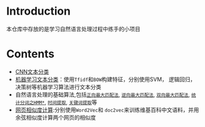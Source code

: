 # Introduction
本仓库中存放的是学习自然语言处理过程中练手的小项目
# Contents
* [CNN文本分类](https://github.com/orangerfun/NLP/tree/master/CNN%E6%96%87%E6%9C%AC%E5%88%86%E7%B1%BB)
* [机器学习文本分类](https://github.com/orangerfun/NLP/tree/master/%E6%9C%BA%E5%99%A8%E5%AD%A6%E4%B9%A0%E6%96%87%E6%9C%AC%E5%88%86%E7%B1%BB)：使用`Tfidf`和`BOW`构建特征，分别使用SVM， 逻辑回归， 决策树等机器学习算法进行文本分类
* 自然语言处理的基础算法,包括[`正向最大匹配法`](https://github.com/orangerfun/NLP/tree/master/%E8%87%AA%E7%84%B6%E8%AF%AD%E8%A8%80%E5%A4%84%E7%90%86%E5%9F%BA%E7%A1%80/%E6%AD%A3%E5%90%91%E6%9C%80%E5%A4%A7%E5%8C%B9%E9%85%8D%E6%B3%95), [`逆向最大匹配法`](https://github.com/orangerfun/NLP/tree/master/%E8%87%AA%E7%84%B6%E8%AF%AD%E8%A8%80%E5%A4%84%E7%90%86%E5%9F%BA%E7%A1%80/%E9%80%86%E5%90%91%E6%9C%80%E5%A4%A7%E5%8C%B9%E9%85%8D%E6%B3%95), 
 [`双向最大匹配法`](https://github.com/orangerfun/NLP/tree/master/%E8%87%AA%E7%84%B6%E8%AF%AD%E8%A8%80%E5%A4%84%E7%90%86%E5%9F%BA%E7%A1%80/%E5%8F%8C%E5%90%91%E6%9C%80%E5%A4%A7%E5%8C%B9%E9%85%8D%E6%B3%95), 
[`统计分词之HMM*`](https://github.com/orangerfun/NLP/tree/master/%E8%87%AA%E7%84%B6%E8%AF%AD%E8%A8%80%E5%A4%84%E7%90%86%E5%9F%BA%E7%A1%80/%E7%BB%9F%E8%AE%A1%E5%88%86%E8%AF%8D%E4%B9%8BHMM), 
[`时间提取`](https://github.com/orangerfun/NLP/tree/master/%E8%87%AA%E7%84%B6%E8%AF%AD%E8%A8%80%E5%A4%84%E7%90%86%E5%9F%BA%E7%A1%80/%E6%97%B6%E9%97%B4%E8%AF%86%E5%88%AB), 
[`关键词提取`](https://github.com/orangerfun/NLP/tree/master/%E8%87%AA%E7%84%B6%E8%AF%AD%E8%A8%80%E5%A4%84%E7%90%86%E5%9F%BA%E7%A1%80/%E5%85%B3%E9%94%AE%E8%AF%8D%E6%8F%90%E5%8F%96)等
* [网页相似度计算](https://github.com/orangerfun/NLP/tree/master/%E7%BD%91%E9%A1%B5%E7%9B%B8%E4%BC%BC%E5%BA%A6%E8%AE%A1%E7%AE%97):分别使用`Word2Vec`和 `doc2vec`来训练维基百科中文语料，并用余弦相似度计算两个网页的相似度

